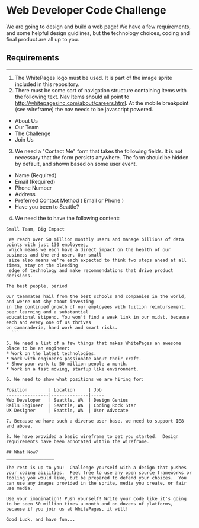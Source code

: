 # Web Developer Code Challenge

We are going to design and build a web page!  We have a few requirements, and some helpful design guidlines, but the technology choices, coding and final product are all up to you.

## Requirements
__________________

1. The WhitePages logo must be used.  It is part of the image sprite included in this repository.
2. There must be some sort of navigation structure containing items with the following text. Nav Items should all point to http://whitepagesinc.com/about/careers.html. At the mobile breakpoint (see wireframe) the nav needs to be javascript powered.
  * About Us
  * Our Team
  * The Challenge
  * Join Us

3. We need a "Contact Me" form that takes the following fields.  It is not necessary that the form persists anywhere.  The form should be hidden by default, and shown based on some user event.
  * Name (Required)
  * Email (Required)
  * Phone Number
  * Address
  * Preferred Contact Method ( Email or Phone )
  * Have you been to Seattle?

4. We need the to have the following content:

  ```
  Small Team, Big Impact

   We reach over 50 million monthly users and manage billions of data points with just 130 employees,
   which means we each have a direct impact on the health of our business and the end user. Our small
   size also means we're each expected to think two steps ahead at all times, stay on the bleeding
   edge of technology and make recommendations that drive product decisions.

  The best people, period

  Our teammates hail from the best schools and companies in the world, and we're not shy about investing
  in the continued growth of our employees with tuition reimbursement, peer learning and a substantial
  educational stipend. You won't find a weak link in our midst, because each and every one of us thrives
  on camaraderie, hard work and smart risks.
    ```

5. We need a list of a few things that makes WhitePages an awesome place to be an engineer:
  * Work on the latest technologies.
  * Work with engineers passionate about their craft.
  * Show your work to 50 million people a month.
  * Work in a fast moving, startup like environment.

6. We need to show what positions we are hiring for:

  Position        | Location     | Job
  ----------------|--------------|-----
  Web Developer   | Seattle, WA  | Design Genius
  Rails Engineer  | Seattle, WA  | Coding Rock Star
  UX Designer     | Seattle, WA  | User Advocate

7. Because we have such a diverse user base, we need to support IE8 and above.

8. We have provided a basic wireframe to get you started.  Design requirements have been annotated within the wireframe.

## What Now?
__________________

The rest is up to you!  Challenge yourself with a design that pushes your coding abilities.  Feel free to use any open source frameworks or tooling you would like, but be prepared to defend your choices.  You can use any images provided in the sprite, media you create, or fair use media.

Use your imagination! Push yourself! Write your code like it's going to be seen 50 million times a month and on dozens of platforms, because if you join us at WhitePages, it will!

Good Luck, and have fun...

